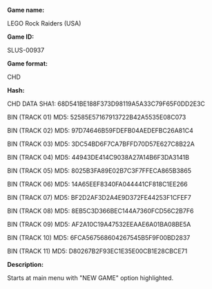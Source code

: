 **Game name:**

LEGO Rock Raiders (USA)

**Game ID:**

SLUS-00937

**Game format:**

CHD

**Hash:**

CHD DATA SHA1: 68D541BE188F373D98119A5A33C79F65F0DD2E3C

BIN (TRACK 01) MD5: 52585E57167913722B42A5535E08C073

BIN (TRACK 02) MD5: 97D74646B59FDEFB04AEDEFBC26A81C4

BIN (TRACK 03) MD5: 3DC54BD6F7CA7BFFD70D57E627C8B22A

BIN (TRACK 04) MD5: 44943DE414C9038A27A14B6F3DA3141B

BIN (TRACK 05) MD5: 8025B3FA89E02B7C3F7FFECA865B3865

BIN (TRACK 06) MD5: 14A65EEF8340FA044441CF818C1EE266

BIN (TRACK 07) MD5: BF2D2AF3D2A4E9D372FE44253F1CFEF7

BIN (TRACK 08) MD5: 8EB5C3D366BEC144A7360FCD56C2B7F6

BIN (TRACK 09) MD5: AF2A10C19A47532EEAAE6A01BA08BE5A

BIN (TRACK 10) MD5: 6FCA567568604267545B5F9F00BD2837

BIN (TRACK 11) MD5: D80267B2F93EC1E35E00CB1E28CBCE71

**Description:**

Starts at main menu with "NEW GAME" option highlighted.